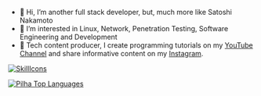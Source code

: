 - 👋 Hi, I’m another full stack developer, but, much more like Satoshi Nakamoto
- 👀 I’m interested in Linux, Network, Penetration Testing, Software Engineering and Development
- 🎥 Tech content producer, I create programming tutorials on my [YouTube Channel](https://www.youtube.com/@PilhaCompleta) and share informative content on my [Instagram](https://www.instagram.com/pilha.completa/).

[![SkillIcons](https://skillicons.dev/icons?i=linux,vim,angular,react,javascript,typescript,nodejs,docker,java,spring,scala,python,mongodb,postgresql,mysql)](https://skillicons.dev)<br/>

<div align="left">
  
[![Pilha Top Languages](https://github-readme-stats.vercel.app/api/top-langs/?username=fullpilha&theme=blue-white)](https://github.com/anuraghazra/github-readme-stats)
  
 </div>
